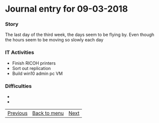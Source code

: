 # Journal entry for 09-03-2018

### Story

The last day of the third week, the days seem to be flying by. Even though the hours seem to be moving so slowly each day

### IT Activities

- Finish RICOH printers
- Sort out replication
- Build win10 admin pc VM

### Difficulties

- 
-

<table><tr><td><a href="08-03.html">Previous</a></td><td><a href="../">Back to menu</a></td><td><a href="12-03.html">Next</a></td></tr></table>
